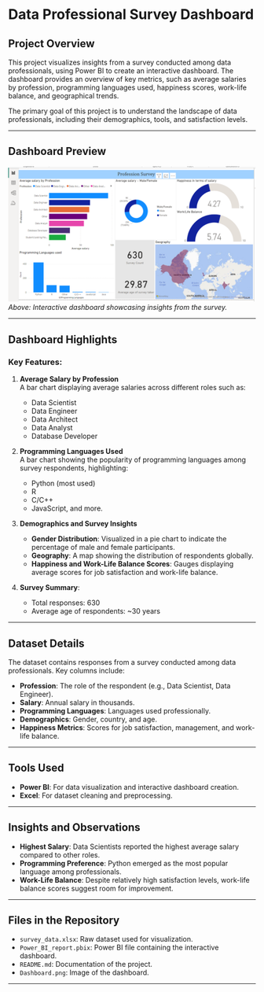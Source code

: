 # Data Professional Survey Dashboard

## Project Overview

This project visualizes insights from a survey conducted among data professionals, using Power BI to create an interactive dashboard. The dashboard provides an overview of key metrics, such as average salaries by profession, programming languages used, happiness scores, work-life balance, and geographical trends.

The primary goal of this project is to understand the landscape of data professionals, including their demographics, tools, and satisfaction levels.

---

## Dashboard Preview

![Dashboard Preview](Dashboard.png)  
*Above: Interactive dashboard showcasing insights from the survey.*

---

## Dashboard Highlights

### Key Features:

1. **Average Salary by Profession**  
   A bar chart displaying average salaries across different roles such as:
   - Data Scientist
   - Data Engineer
   - Data Architect
   - Data Analyst
   - Database Developer  

2. **Programming Languages Used**  
   A bar chart showing the popularity of programming languages among survey respondents, highlighting:
   - Python (most used)
   - R
   - C/C++
   - JavaScript, and more.

3. **Demographics and Survey Insights**
   - **Gender Distribution**: Visualized in a pie chart to indicate the percentage of male and female participants.
   - **Geography**: A map showing the distribution of respondents globally.
   - **Happiness and Work-Life Balance Scores**: Gauges displaying average scores for job satisfaction and work-life balance.

4. **Survey Summary**:
   - Total responses: 630
   - Average age of respondents: ~30 years

---

## Dataset Details

The dataset contains responses from a survey conducted among data professionals. Key columns include:
- **Profession**: The role of the respondent (e.g., Data Scientist, Data Engineer).
- **Salary**: Annual salary in thousands.
- **Programming Languages**: Languages used professionally.
- **Demographics**: Gender, country, and age.
- **Happiness Metrics**: Scores for job satisfaction, management, and work-life balance.

---

## Tools Used

- **Power BI**: For data visualization and interactive dashboard creation.
- **Excel**: For dataset cleaning and preprocessing.

---

## Insights and Observations

- **Highest Salary**: Data Scientists reported the highest average salary compared to other roles.
- **Programming Preference**: Python emerged as the most popular language among professionals.
- **Work-Life Balance**: Despite relatively high satisfaction levels, work-life balance scores suggest room for improvement.

---

## Files in the Repository

- `survey_data.xlsx`: Raw dataset used for visualization.
- `Power_BI_report.pbix`: Power BI file containing the interactive dashboard.
- `README.md`: Documentation of the project.
- `Dashboard.png`: Image of the dashboard.

---

